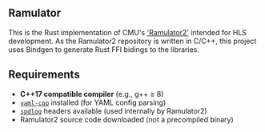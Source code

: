 ## Ramulator
This is the Rust implementation of CMU's ['Ramulator2'](https://github.com/CMU-SAFARI/ramulator2/tree/main/src) intended for HLS development. As the Ramulator2 repository is written in C/C++, this project uses Bindgen to generate Rust FFI bidings to the libraries.

## Requirements
- **C++17 compatible compiler** (e.g., g++ ≥ 8)
- [`yaml-cpp`](https://github.com/jbeder/yaml-cpp) installed (for YAML config parsing)
- [`spdlog`](https://github.com/gabime/spdlog) headers available (used internally by Ramulator2)
- Ramulator2 source code downloaded (not a precompiled binary)
